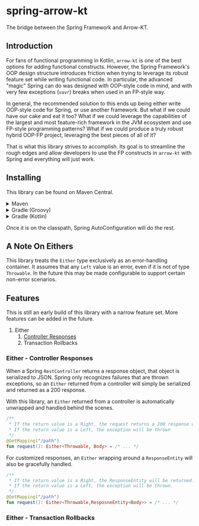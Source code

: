 # spring-arrow-kt

The bridge between the Spring Framework and Arrow-KT.

## Introduction

For fans of functional programming in Kotlin, `arrow-kt` is one of the best options for adding functional constructs. However, the Spring Framework's OOP design structure introduces friction when trying to leverage its robust feature set while writing functional code. In particular, the advanced "magic" Spring can do was designed with OOP-style code in mind, and with very few exceptions (`vavr`) breaks when used in an FP-style way.

In general, the recommended solution to this ends up being either write OOP-style code for Spring, or use another framework. But what if we could have our cake and eat it too? What if we could leverage the capabilities of the largest and most feature-rich framework in the JVM ecosystem and use FP-style programming patterns? What if we could produce a truly robust hybrid OOP-FP project, leveraging the best pieces of all of it?

That is what this library strives to accomplish. Its goal is to streamline the rough edges and allow developers to use the FP constructs in `arrow-kt` with Spring and everything will just work.

## Installing

This library can be found on Maven Central.

<details>
<summary>Maven</summary>

```xml
<dependency>
    <groupId>io.github.craigmiller160</groupId>
    <artifactId>spring-arrow-kt</artifactId>
    <version>1.0.0</version>
</dependency>
```

</details>
<details>
<summary>Gradle (Groovy)</summary>

```groovy
implementation 'io.github.craigmiller160:spring-arrow-kt:1.0.0'
```

</details>
<details>
<summary>Gradle (Kotlin)</summary>

```kotlin
implementation("io.github.craigmiller160:spring-arrow-kt:1.0.0")
```

</details>

Once it is on the classpath, Spring AutoConfiguration will do the rest.

## A Note On Eithers

This library treats the `Either` type exclusively as an error-handling container. It assumes that any `Left` value is an error, even if it is not of type `Throwable`. In the future this may be made configurable to support certain non-error scenarios.

## Features

This is still an early build of this library with a narrow feature set. More features can be added in the future.

1. Either
   1. [Controller Responses](#either---controller-responses)
   2. Transaction Rollbacks

### Either - Controller Responses

When a Spring `RestController` returns a response object, that object is serialized to JSON. Spring only recognizes failures that are thrown exceptions, so an `Either` returned from a controller will simply be serialized and returned as a 200 response.

With this library, an `Either` returned from a controller is automatically unwrapped and handled behind the scenes.

```kotlin
/**
 * If the return value is a Right, the request returns a 200 response with the value of Body
 * If the return value is a Left, the exception will be thrown
 */
@GetMapping("/path")
fun request(): Either<Throwable, Body> = /* ... */
```

For customized responses, an `Either` wrapping around a `ResponseEntity` will also be gracefully handled.

```kotlin
/**
 * If the return value is a Right, the ResponseEntity will be returned.
 * If the return value is a Left, the exception will be thrown.
 */
@GetMapping("/path")
fun request(): Either<Throwable,ResposneEntity<Body>> = /* ... */
```

### Either - Transaction Rollbacks